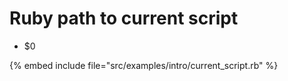 # Ruby path to current script


* $0

{% embed include file="src/examples/intro/current_script.rb" %}



